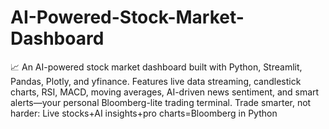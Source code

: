 # AI-Powered-Stock-Market-Dashboard
📈 An AI-powered stock market dashboard built with Python, Streamlit, Pandas, Plotly, and yfinance. Features live data streaming, candlestick charts, RSI, MACD, moving averages, AI-driven news sentiment, and smart alerts—your personal Bloomberg-lite trading terminal. Trade smarter, not harder: Live stocks+AI insights+pro charts=Bloomberg in Python
